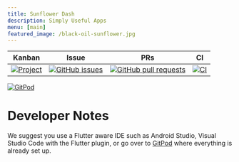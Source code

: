 ```yaml
---
title: Sunflower Dash
description: Simply Useful Apps
menu: [main]
featured_image: /black-oil-sunflower.jpg
---
```


| Kanban | Issue | PRs | CI |
| ------ | ----- | --- | -- |
| [![Project](https://img.shields.io/badge/project-Kanban-orange)](https://github.com/Temperate-Designs/sunflower-dash/projects/1) | [![GitHub issues](https://img.shields.io/github/issues-raw/Temperate-Designs/sunflower-dash?color=green&logo=GitHub&logoColor=white)](https://github.com/Temperate-Designs/sunflower-dash/issues) | [![GitHub pull requests](https://img.shields.io/github/issues-pr-raw/Temperate-Designs/sunflower-dash?color=purple&logo=Github)](https://github.com/Temperate-Designs/sunflower-dash/pulls) | [![CI](https://img.shields.io/github/workflow/status/Temperate-Designs/sunflower-dash/CI%20tests?color=aqua&label=CI&logoColor=indigo)](https://github.com/Temperate-Designs/sunflower-dash/actions/workflows/CI.yaml) |

[![GitPod](https://gitpod.io/button/open-in-gitpod.svg)](https://gitpod.io#https://github.com/Temperate-Designs/sunflower-dash)

# Developer Notes

We suggest you use a Flutter aware IDE such as Android Studio, Visual
Studio Code with the Flutter plugin, or go over to
[GitPod](https://gitpod.io#https://github.com/Temperate-Designs/sunflower-dash)
where everything is already set up.
